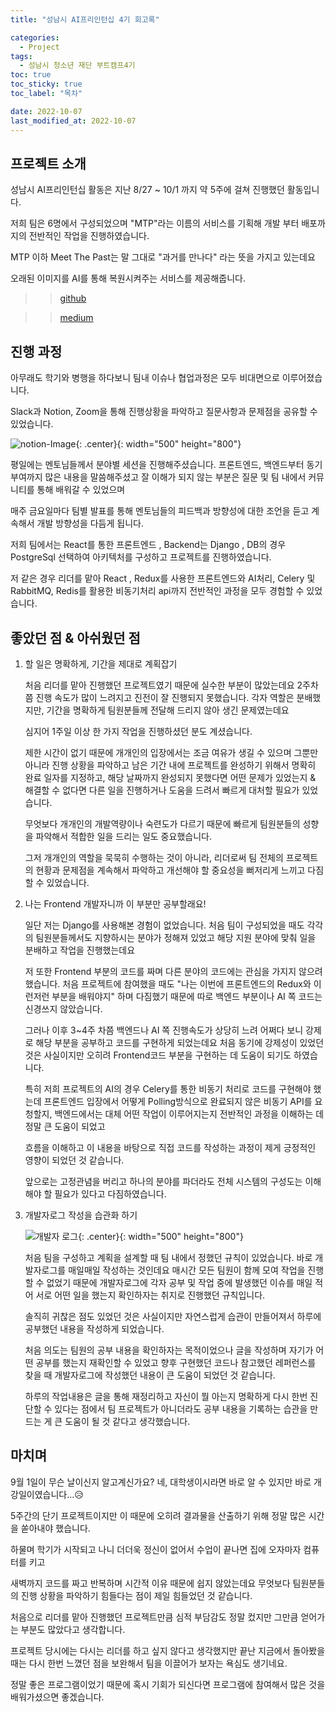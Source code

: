 ```yaml
---
title: "성남시 AI프리인턴십 4기 회고록"

categories:
  - Project
tags:
  - 성남시 청소년 재단 부트캠프4기
toc: true
toc_sticky: true
toc_label: "목차"

date: 2022-10-07
last_modified_at: 2022-10-07
---
```


## 프로젝트 소개

성남시 AI프리인턴십 활동은 지난 8/27 ~ 10/1 까지 약 5주에 걸쳐 진행했던 활동입니다.

저희 팀은 6명에서 구성되었으며 "MTP"라는 이름의 서비스를 기획해 개발 부터 배포까지의 전반적인 작업을 진행하였습니다.

MTP 이하 Meet The Past는 말 그대로 "과거를 만나다" 라는 뜻을 가지고 있는데요

오래된 이미지를 AI를 통해 복원시켜주는 서비스를 제공해줍니다.

> > [github](https://github.com/Meet-the-past)

> > [medium](https://medium.com/@dkfud2121/meet-the-past-mtp-9f3df63c4217)

## 진행 과정

아무래도 학기와 병행을 하다보니 팀내 이슈나 협업과정은 모두 비대면으로 이루어졌습니다.

Slack과 Notion, Zoom을 통해 진행상황을 파악하고 질문사항과 문제점을 공유할 수 있었습니다.

![notion-Image](https://user-images.githubusercontent.com/78795820/194501535-0b64b77e-3e20-4be6-8343-9b9fa348a3bd.png){: .center}{: width="500" height="800"}

평일에는 멘토님들께서 분야별 세션을 진행해주셨습니다. 프론트엔드, 백엔드부터 동기부여까지 많은 내용을 말씀해주셨고 잘 이해가 되지 않는 부분은 질문 및 팀 내에서 커뮤니티를 통해 배워갈 수 있었으며

매주 금요일마다 팀별 발표를 통해 멘토님들의 피드백과 방향성에 대한 조언을 듣고 계속해서 개발 방향성을 다듬게 됩니다.

저희 팀에서는 React를 통한 프론트엔드 , Backend는 Django , DB의 경우 PostgreSql 선택하여 아키텍처를 구성하고 프로젝트를 진행하였습니다.

저 같은 경우 리더를 맡아 React , Redux를 사용한 프론트엔드와 AI처리, Celery 및 RabbitMQ, Redis를 활용한 비동기처리 api까지 전반적인 과정을 모두 경험할 수 있었습니다.

## 좋았던 점 & 아쉬웠던 점

1. 할 일은 명확하게, 기간을 제대로 계획잡기

   처음 리더를 맡아 진행했던 프로젝트였기 때문에 실수한 부분이 많았는데요 2주차쯤 진행 속도가 많이 느려지고 진전이 잘 진행되지 못했습니다.
   각자 역할은 분배했지만, 기간을 명확하게 팀원분들께 전달해 드리지 않아 생긴 문제였는데요

   심지어 1주일 이상 한 가지 작업을 진행하셨던 분도 계셨습니다.

   제한 시간이 없기 때문에 개개인의 입장에서는 조금 여유가 생길 수 있으며 그뿐만 아니라 진행 상황을 파악하고 남은 기간 내에 프로젝트를 완성하기 위해서
   명확히 완료 일자를 지정하고, 해당 날짜까지 완성되지 못했다면 어떤 문제가 있었는지 & 해결할 수 없다면 다른 일을 진행하거나 도움을 드려서 빠르게 대처할 필요가 있었습니다.

   무엇보다 개개인의 개발역량이나 숙련도가 다르기 때문에 빠르게 팀원분들의 성향을 파악해서 적합한 일을 드리는 일도 중요했습니다.

   그저 개개인의 역할을 묵묵히 수행하는 것이 아니라, 리더로써 팀 전체의 프로젝트의 현황과 문제점을 계속해서 파악하고 개선해야 할 중요성을 뻐저리게 느끼고 다짐할 수 있었습니다.

2. 나는 Frontend 개발자니까 이 부분만 공부할래요!

   일단 저는 Django를 사용해본 경험이 없었습니다. 처음 팀이 구성되었을 때도 각각의 팀원분들께서도 지향하시는 분야가 정해져 있었고 해당 지원 분야에 맞춰 일을 분배하고 작업을 진행했는데요

   저 또한 Frontend 부분의 코드를 짜며 다른 분야의 코드에는 관심을 가지지 않으려 했습니다. 처음 프로젝트에 참여했을 때도 "나는 이번에 프론트엔드의 Redux와 이런저런 부분을 배워야지" 하며 다짐했기 때문에 따로 백엔드 부분이나 AI 쪽 코드는 신경쓰지 않았습니다.

   그러나 이후 3~4주 차쯤 백엔드나 AI 쪽 진행속도가 상당히 느려 어쩌다 보니 강제로 해당 부분을 공부하고 코드를 구현하게 되었는데요 처음 동기에 강제성이 있었던 것은 사실이지만
   오히려 Frontend코드 부분을 구현하는 데 도움이 되기도 하였습니다.

   특히 저희 프로젝트의 AI의 경우 Celery를 통한 비동기 처리로 코드를 구현해야 했는데
   프론트엔드 입장에서 어떻게 Polling방식으로 완료되지 않은 비동기 API를 요청할지, 백엔드에서는 대체 어떤 작업이 이루어지는지 전반적인 과정을 이해하는 데 정말 큰 도움이 되었고

   흐름을 이해하고 이 내용을 바탕으로 직접 코드를 작성하는 과정이 제게 긍정적인 영향이 되었던 것 같습니다.

   앞으로는 고정관념을 버리고 하나의 분야를 파더라도 전체 시스템의 구성도는 이해해야 할 필요가 있다고 다짐하였습니다.

3. 개발자로그 작성을 습관화 하기

   ![개발자 로그](https://user-images.githubusercontent.com/78795820/194502854-28cbbed9-e3f1-4662-bd76-56d26d8fa9f8.png){: .center}{: width="500" height="800"}

   처음 팀을 구성하고 계획을 설계할 때 팀 내에서 정했던 규칙이 있었습니다. 바로 개발자로그를 매일매일 작성하는 것인데요
   매시간 모든 팀원이 함께 모여 작업을 진행할 수 없었기 때문에 개발자로그에 각자 공부 및 작업 중에 발생했던 이슈를 매일 적어 서로 어떤 일을 했는지 확인하자는 취지로 진행했던 규칙입니다.

   솔직히 귀찮은 점도 있었던 것은 사실이지만 자연스럽게 습관이 만들어져서 하루에 공부했던 내용을 작성하게 되었습니다.

   처음 의도는 팀원의 공부 내용을 확인하자는 목적이었으나 글을 작성하며 자기가 어떤 공부를 했는지 재확인할 수 있었고 향후 구현했던 코드나 참고했던 레퍼런스를 찾을 때
   개발자로그에 작성했던 내용이 큰 도움이 되었던 것 같습니다.

   하루의 작업내용은 글을 통해 재정리하고 자신이 뭘 아는지 명확하게 다시 한번 진단할 수 있다는 점에서 팀 프로젝트가 아니더라도 공부 내용을 기록하는 습관을 만드는 게 큰 도움이 될 것 같다고 생각했습니다.

## 마치며

9월 1일이 무슨 날이신지 알고계신가요? 네, 대학생이시라면 바로 알 수 있지만 바로 개강일이였습니다...😥

5주간의 단기 프로젝트이지만 이 때문에 오히려 결과물을 산출하기 위해 정말 많은 시간을 쏟아내야 했습니다.

하물며 학기가 시작되고 나니 더더욱 정신이 없어서 수업이 끝나면 집에 오자마자 컴퓨터를 키고

새벽까지 코드를 짜고 반복하며 시간적 이유 때문에 쉽지 않았는데요 무엇보다 팀원분들의 진행 상황을 파악하기 힘들다는 점이 제일 힘들었던 것 같습니다.

처음으로 리더를 맡아 진행했던 프로젝트만큼 심적 부담감도 정말 컸지만 그만큼 얻어가는 부분도 많았다고 생각합니다.

프로젝트 당시에는 다시는 리더를 하고 싶지 않다고 생각했지만 끝난 지금에서 돌아봤을 때는 다시 한번 느꼈던 점을 보완해서 팀을 이끌어가 보자는 욕심도 생기네요.

정말 좋은 프로그램이었기 때문에 혹시 기회가 되신다면 프로그램에 참여해서 많은 것을 배워가셨으면 좋겠습니다.

